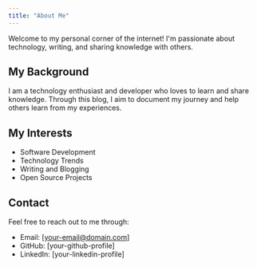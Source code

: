 ```yaml
---
title: "About Me"
---
```


Welcome to my personal corner of the internet! I'm passionate about technology, writing, and sharing knowledge with others.

## My Background

I am a technology enthusiast and developer who loves to learn and share knowledge. Through this blog, I aim to document my journey and help others learn from my experiences.

## My Interests

- Software Development
- Technology Trends
- Writing and Blogging
- Open Source Projects

## Contact

Feel free to reach out to me through:
- Email: [your-email@domain.com]
- GitHub: [your-github-profile]
- LinkedIn: [your-linkedin-profile]
